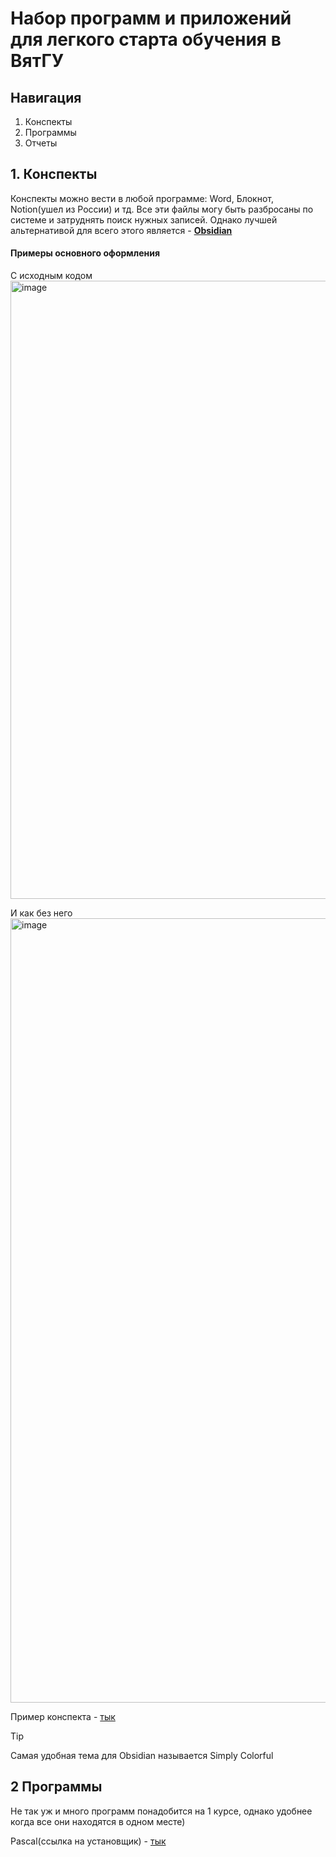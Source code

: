 # Набор программ и приложений для легкого старта обучения в ВятГУ
## Навигация 
1. Конспекты
2. Программы
3. Отчеты

## 1. Конспекты 
Конспекты можно вести в любой программе: Word, Блокнот, Notion(ушел из России) и тд. Все эти файлы могу быть разбросаны по системе и затруднять поиск нужных записей. Однако лучшей альтернативой для всего этого является - **[Obsidian](https://obsidian.md/download)**

#### Примеры основного оформления 
С исходным кодом 
<img width="1090" height="989" alt="image" src="https://github.com/user-attachments/assets/a4ff0c77-d8df-411b-898d-219b65d2892d" />

И как без него 
<img width="1086" height="1255" alt="image" src="https://github.com/user-attachments/assets/d7a05833-5a2a-4faa-b1c0-2403333f55ea" />

Пример конспекта - [тык](/18.03.2025.pdf)

> [!TIP]
> Самая удобная тема для Obsidian называется Simply Colorful

## 2 Программы 
Не так уж и много программ понадобится на 1 курсе, однако удобнее когда все они находятся в одном месте)

Pascal(ссылка на установщик) - [тык](https://pascalabc.net/downloads/PascalABCNETSetup.exe)

